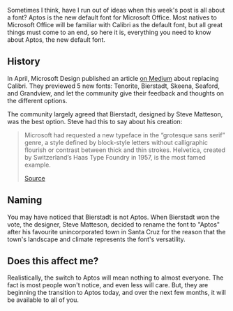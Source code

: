 <!-- 
# title: After 15 years, Microsoft is changing the default font
# description: After 15 years of using Calibri, Microsoft is dropping it as the default Office font to replace it with Aptos
# seo-description: Microsoft is dropping Calibri after 15 years, what's next?
# categories: Tech News
# keywords: aptos, calibri, font, word, microsoft, new font, new word font, bierstadt, office, office365
# image: aptos.png
# imagery: Microsoft
# date: 2023-7-14
-->
Sometimes I think, have I run out of ideas when this week's post is all about a font? Aptos is the new default font for Microsoft Office. Most natives to Microsoft Office will be familiar with Calibri as the default font, but all great things must come to an end, so here it is, everything you need to know about Aptos, the new default font.

## History
In April, Microsoft Design published an article [on Medium](https://medium.com/microsoft-design/beyond-calibri-finding-the-next-microsoft-365-default-font-5ef83f028be2) about replacing Calibri. They previewed 5 new fonts: Tenorite, Bierstadt, Skeena, Seaford, and Grandview, and let the community give their feedback and thoughts on the different options.

The community largely agreed that Bierstadt, designed by Steve Matteson, was the best option. Steve had this to say about his creation:
> Microsoft had requested a new typeface in the “grotesque sans serif” genre, a style defined by block-style letters without calligraphic flourish or contrast between thick and thin strokes. Helvetica, created by Switzerland’s Haas Type Foundry in 1957, is the most famed example.
>
> [Source](https://medium.com/microsoft-design/beyond-calibri-finding-the-next-microsoft-365-default-font-5ef83f028be2)

## Naming
You may have noticed that Bierstadt is not Aptos. When Bierstadt won the vote, the designer, Steve Matteson, decided to rename the font to "Aptos" after his favourite unincorporated town in Santa Cruz for the reason that the town's landscape and climate represents the font's versatility.

## Does this affect me?
Realistically, the switch to Aptos will mean nothing to almost everyone. The fact is most people won't notice, and even less will care. But, they are beginning the transition to Aptos today, and over the next few months, it will be available to all of you.